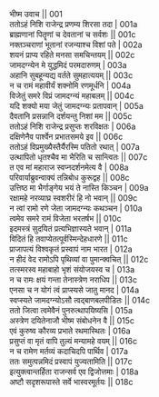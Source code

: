 भीष्म उवाच ||	001    
ततोऽहं निशि राजेन्द्र प्रणम्य शिरसा तदा |	001a  
ब्राह्मणानां पितॄणां च देवतानां च सर्वशः ||	001c  
नक्तञ्चराणां भूतानां रजन्याश्च विशां पते |	002a  
शयनं प्राप्य रहिते मनसा समचिन्तयम् ||	002c  
जामदग्न्येन मे युद्धमिदं परमदारुणम् |	003a  
अहानि सुबहून्यद्य वर्तते सुमहात्ययम् ||	003c  
न च रामं महावीर्यं शक्नोमि रणमूर्धनि |	004a  
विजेतुं समरे विप्रं जामदग्न्यं महाबलम् ||	004c  
यदि शक्यो मया जेतुं जामदग्न्यः प्रतापवान् |	005a  
दैवतानि प्रसन्नानि दर्शयन्तु निशां मम ||	005c  
ततोऽहं निशि राजेन्द्र प्रसुप्तः शरविक्षतः |	006a  
दक्षिणेनैव पार्श्वेन प्रभातसमये इव ||	006c  
ततोऽहं विप्रमुख्यैस्तैर्यैरस्मि पतितो रथात् |	007a  
उत्थापितो धृतश्चैव मा भैरिति च सान्त्वितः ||	007c  
त एव मां महाराज स्वप्नदर्शनमेत्य वै |	008a  
परिवार्याब्रुवन्वाक्यं तन्निबोध कुरूद्वह ||	008c  
उत्तिष्ठ मा भैर्गाङ्गेय भयं ते नास्ति किञ्चन |	009a  
रक्षामहे नरव्याघ्र स्वशरीरं हि नो भवान् ||	009c  
न त्वां रामो रणे जेता जामदग्न्यः कथञ्चन |	010a  
त्वमेव समरे रामं विजेता भरतर्षभ ||	010c  
इदमस्त्रं सुदयितं प्रत्यभिज्ञास्यते भवान् |	011a  
विदितं हि तवाप्येतत्पूर्वस्मिन्देहधारणे ||	011c  
प्राजापत्यं विश्वकृतं प्रस्वापं नाम भारत |	012a  
न हीदं वेद रामोऽपि पृथिव्यां वा पुमान्क्वचित् ||	012c  
तत्स्मरस्व महाबाहो भृशं संयोजयस्व च |	013a  
न च रामः क्षयं गन्ता तेनास्त्रेण नराधिप ||	013c  
एनसा च न योगं त्वं प्राप्स्यसे जातु मानद |	014a  
स्वप्स्यते जामदग्न्योऽसौ त्वद्बाणबलपीडितः ||	014c  
ततो जित्वा त्वमेवैनं पुनरुत्थापयिष्यसि |	015a  
अस्त्रेण दयितेनाजौ भीष्म संबोधनेन वै ||	015c  
एवं कुरुष्व कौरव्य प्रभाते रथमास्थितः |	016a  
प्रसुप्तं वा मृतं वापि तुल्यं मन्यामहे वयम् ||	016c  
न च रामेण मर्तव्यं कदाचिदपि पार्थिव |	017a  
ततः समुत्पन्नमिदं प्रस्वापं युज्यतामिति ||	017c  
इत्युक्त्वान्तर्हिता राजन्सर्व एव द्विजोत्तमाः |	018a  
अष्टौ सदृशरूपास्ते सर्वे भास्वरमूर्तयः ||	018c  
